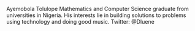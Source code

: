 Ayemobola Tolulope Mathematics and Computer Science graduate from universities in Nigeria.
His interests lie in building solutions to problems using technology and doing good music.
Twitter: @Dluene

